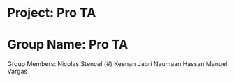 # Project: Pro TA
# Group Name: Pro TA
Group Members: Nicolas Stencel (#) 
               Keenan Jabri
               Naumaan Hassan
               Manuel Vargas
